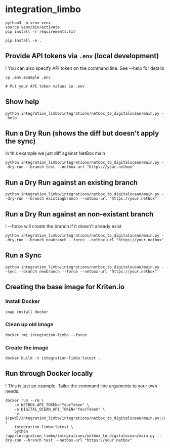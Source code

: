 # integration_limbo
```
python3 -m venv venv
source venv/bin/activate
pip install -r requirements.txt

pip install -e .
```

## Provide API tokens via `.env` (local development)
! You can also specify API token on the command line. See --help for details

```
cp .env.example .env

# Put your API token values in .env
```

## Show help

```
python integration_limbo/integrations/netbox_to_digitalocean/main.py --help
```

## Run a Dry Run (shows the diff but doesn't apply the sync)

In this example we just diff against NetBox main

```
python integration_limbo/integrations/netbox_to_digitalocean/main.py --dry-run --branch test --netbox-url "https://your.netbox"
```

## Run a Dry Run against an existing branch

```
python integration_limbo/integrations/netbox_to_digitalocean/main.py --dry-run --branch existingbranch --netbox-url "https://your.netbox"
```

## Run a Dry Run against an non-existant branch
! --force will create the branch if it doesn't already exist

```
python integration_limbo/integrations/netbox_to_digitalocean/main.py --dry-run --branch newbranch --force --netbox-url "https://your.netbox"
```

## Run a Sync

```
python integration_limbo/integrations/netbox_to_digitalocean/main.py --sync --branch newbranch --force --netbox-url "https://your.netbox"
```

## Creating the base image for Kriten.io

### Install Docker

```
snap install docker
```

### Clean up old image

```
docker rmi integration-limbo --force
```

### Create the image
```
docker build -t integration-limbo:latest .
```

## Run through Docker locally
! This is just an example. Tailor the command line arguments to your own needs.

```
docker run --rm \
    -e NETBOX_API_TOKEN="YourToken" \
    -e DIGITAL_OCEAN_API_TOKEN="YourToken" \
    -v $(pwd)/integration_limbo/integrations/netbox_to_digitalocean/main.py:/app/integration_limbo/integrations/netbox_to_digitalocean/main.py \
    integration-limbo:latest \
    python /app/integration_limbo/integrations/netbox_to_digitalocean/main.py --dry-run --branch test --netbox-url "https://your.netbox"
```